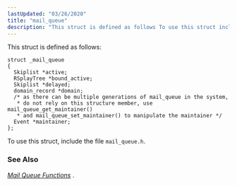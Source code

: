 ```yaml
---
lastUpdated: "03/26/2020"
title: "mail_queue"
description: "This struct is defined as follows To use this struct include the file mail queue h Chapter 32 Mail Queue Functions..."
---
```


This struct is defined as follows:

```
struct _mail_queue
{
  Skiplist *active;
  RSplayTree *bound_active;
  Skiplist *delayed;
  domain_record *domain;
  /* as there can be multiple generations of mail_queue in the system,
   * do not rely on this structure member, use mail_queue_get_maintainer()
   * and mail_queue_set_maintainer() to manipulate the maintainer */
  Event *maintainer;
};
```

To use this struct, include the file `mail_queue.h`.

### <a name="idp34352128"></a> See Also

[*Mail Queue Functions*](/momentum/3/3-api/3-api-mailq) .